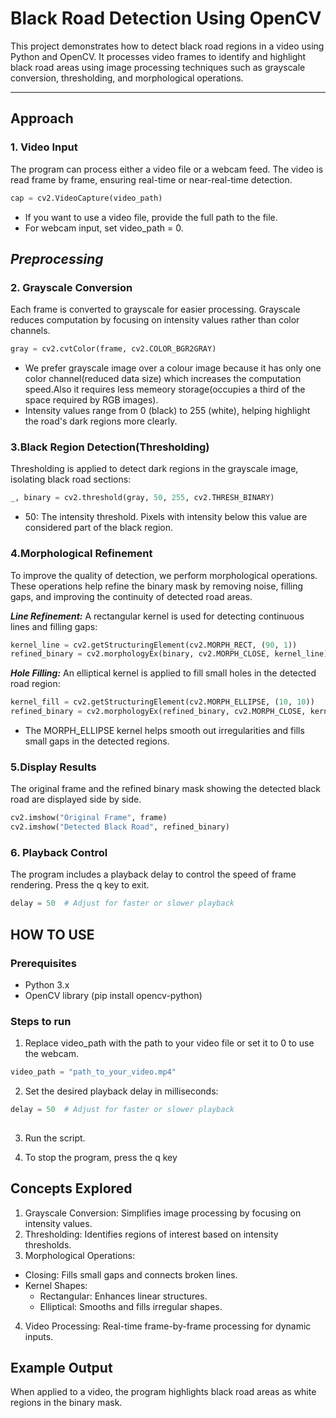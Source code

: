 
# Black Road Detection Using OpenCV  

This project demonstrates how to detect black road regions in a video using Python and OpenCV. It processes video frames to identify and highlight black road areas using image processing techniques such as grayscale conversion, thresholding, and morphological operations.

---

## **Approach**  

### **1. Video Input**  
The program can process either a video file or a webcam feed. The video is read frame by frame, ensuring real-time or near-real-time detection.  
```python
cap = cv2.VideoCapture(video_path)
```
* If you want to use a video file, provide the full path to the file.
* For webcam input, set video_path = 0.
  
## ***Preprocessing***
### **2. Grayscale Conversion**  
Each frame is converted to grayscale for easier processing. Grayscale reduces computation by focusing on intensity values rather than color channels.

```python  
gray = cv2.cvtColor(frame, cv2.COLOR_BGR2GRAY)
```
* We prefer grayscale image over a colour image because it has only one color channel(reduced data size) which increases the computation speed.Also it requires less memeory storage(occupies a third of the space required by RGB images).
* Intensity values range from 0 (black) to 255 (white), helping highlight the road's dark regions more clearly.

### **3.Black Region Detection(Thresholding)**
Thresholding is applied to detect dark regions in the grayscale image, isolating black road sections:
```python  
_, binary = cv2.threshold(gray, 50, 255, cv2.THRESH_BINARY)
```
* 50: The intensity threshold. Pixels with intensity below this value are considered part of the black region.

### **4.Morphological Refinement**
To improve the quality of detection, we perform morphological operations. These operations help refine the binary mask by removing noise, filling gaps, and improving the continuity of detected road areas.

***Line Refinement:***
A rectangular kernel is used for detecting continuous lines and filling gaps:

```python  
kernel_line = cv2.getStructuringElement(cv2.MORPH_RECT, (90, 1))
refined_binary = cv2.morphologyEx(binary, cv2.MORPH_CLOSE, kernel_line)

```

***Hole Filling:***
An elliptical kernel is applied to fill small holes in the detected road region:

```python  
kernel_fill = cv2.getStructuringElement(cv2.MORPH_ELLIPSE, (10, 10))
refined_binary = cv2.morphologyEx(refined_binary, cv2.MORPH_CLOSE, kernel_fill)

```
* The MORPH_ELLIPSE kernel helps smooth out irregularities and fills small gaps in the detected regions.

### **5.Display Results**
The original frame and the refined binary mask showing the detected black road are displayed side by side.

```python
cv2.imshow("Original Frame", frame)
cv2.imshow("Detected Black Road", refined_binary)
```

### **6. Playback Control**
The program includes a playback delay to control the speed of frame rendering. Press the q key to exit.
```python
delay = 50  # Adjust for faster or slower playback
```


## ****HOW TO USE****
### **Prerequisites**
* Python 3.x
* OpenCV library (pip install opencv-python)

### **Steps to run**
1. Replace video_path with the path to your video file or set it to 0 to use the webcam.
```python
video_path = "path_to_your_video.mp4"  

```

2. Set the desired playback delay in milliseconds:
```python
delay = 50  # Adjust for faster or slower playback  
  

```
3. Run the script.

4. To stop the program, press the q key

## ****Concepts Explored****
1. Grayscale Conversion: Simplifies image processing by focusing on intensity values.
2. Thresholding: Identifies regions of interest based on intensity thresholds.
3. Morphological Operations:
* Closing: Fills small gaps and connects broken lines.
* Kernel Shapes:
     * Rectangular: Enhances linear structures.
     * Elliptical: Smooths and fills irregular shapes.
4. Video Processing: Real-time frame-by-frame processing for dynamic inputs.

## ****Example Output****
When applied to a video, the program highlights black road areas as white regions in the binary mask.











